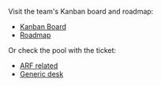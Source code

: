 Visit the team's Kanban board and roadmap:
* [Kanban Board](https://github.com/orgs/eu-digital-identity-wallet/projects/2)
* [Roadmap](https://github.com/orgs/eu-digital-identity-wallet/projects/2/views/5)

Or check the pool with the ticket:
* [ARF related](https://github.com/eu-digital-identity-wallet/arf-demo/issues)
* [Generic desk](https://github.com/eu-digital-identity-wallet/ec-desk/issues)
